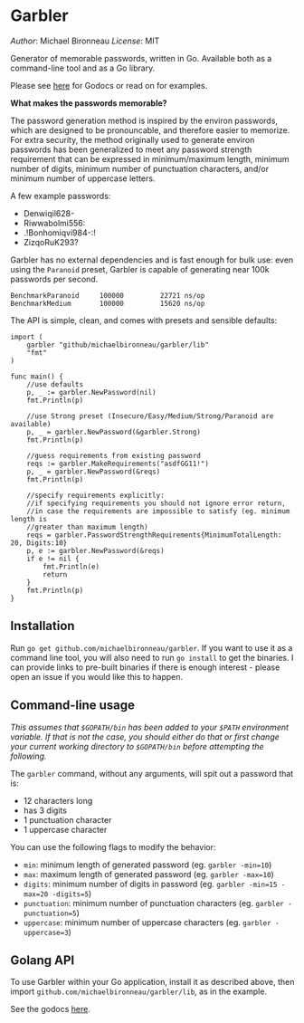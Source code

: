 # Garbler

*Author*: Michael Bironneau
*License*: MIT

Generator of memorable passwords, written in Go. Available both as a command-line tool and as a Go library.

Please see [here](http://godoc.org/github.com/michaelbironneau/garbler/lib) for Godocs or read on for examples.

**What makes the passwords memorable?**

The password generation method is inspired by the environ passwords, which are designed to be pronouncable, and therefore easier to memorize. For extra security, the method originally used to generate environ passwords has been generalized to meet any password strength requirement that can be expressed in minimum/maximum length, minimum number of digits, minimum number of punctuation characters, and/or minimum number of uppercase letters.

A few example passwords:

* Denwiqil628-
* Riwwabolmi556:
* .!Bonhomiqvi984-:!
* ZizqoRuK293?

Garbler has no external dependencies and is fast enough for bulk use: even using the `Paranoid` preset, Garbler is capable of generating near 100k passwords per second.

```
BenchmarkParanoid	  100000	     22721 ns/op
BenchmarkMedium	      100000	     15620 ns/op
```

The API is simple, clean, and comes with presets and sensible defaults:
```
import (
	garbler "github/michaelbironneau/garbler/lib"
	"fmt"
)

func main() {
	//use defaults
	p, _ := garbler.NewPassword(nil)
	fmt.Println(p)

	//use Strong preset (Insecure/Easy/Medium/Strong/Paranoid are available)
	p, _ = garbler.NewPassword(&garbler.Strong)
	fmt.Println(p)

	//guess requirements from existing password
	reqs := garbler.MakeRequirements("asdfGG11!")
	p, _ = garbler.NewPassword(&reqs)
	fmt.Println(p)

	//specify requirements explicitly:
	//if specifying requirements you should not ignore error return,
	//in case the requirements are impossible to satisfy (eg. minimum length is
    //greater than maximum length)
	reqs = garbler.PasswordStrengthRequirements{MinimumTotalLength: 20, Digits:10}
	p, e := garbler.NewPassword(&reqs)
	if e != nil {
		fmt.Println(e)
		return
	}
	fmt.Println(p)
}
```

## Installation

Run `go get github.com/michaelbironneau/garbler`. If you want to use it as a command line tool, you will also need to run `go install` to get the binaries. I can provide links to pre-built binaries if there is enough interest - please open an issue if you would like this to happen.

## Command-line usage

*This assumes that `$GOPATH/bin` has been added to your `$PATH` environment variable. If that is not the case, you should either do that or first change your current working directory to `$GOPATH/bin` before attempting the following.*

The `garbler` command, without any arguments, will spit out a password that is:

* 12 characters long
* has 3 digits
* 1 punctuation character
* 1 uppercase character

You can use the following flags to modify the behavior:

* `min`: minimum length of generated password (eg. `garbler -min=10`)
* `max`: maximum length of generated password (eg. `garbler -max=10`)
* `digits`: minimum number of digits in password (eg. `garbler -min=15 -max=20 -digits=5`)
* `punctuation`: minimum number of punctuation characters (eg. `garbler -punctuation=5`)
* `uppercase`: minimum number of uppercase characters (eg. `garbler -uppercase=3`)

## Golang API

To use Garbler within your Go application, install it as described above, then import `github.com/michaelbironneau/garbler/lib`, as in the example.

See the godocs [here](http://godoc.org/github.com/michaelbironneau/garbler/lib).
